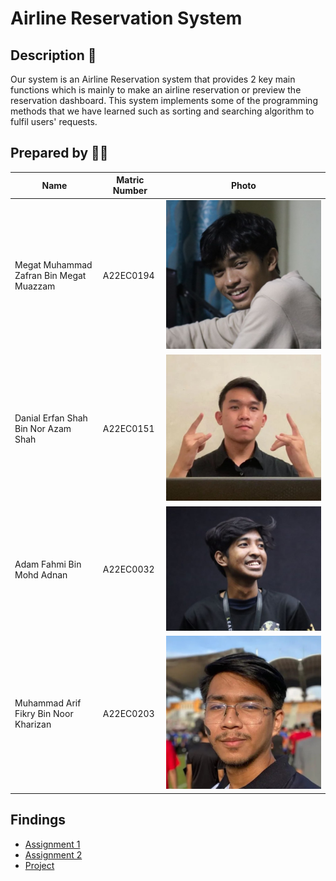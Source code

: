 # Airline Reservation System

## Description 📝

Our system is an Airline Reservation system that provides 2 key main functions which is mainly to make an airline reservation or preview the reservation dashboard. This system implements some of the programming methods that we have learned such as sorting and searching algorithm to fulfil users' requests. 

## Prepared by 🧑‍💻

| Name | Matric Number | Photo |
|------|---------------|-------|
| Megat Muhammad Zafran Bin Megat Muazzam | A22EC0194 |    ![Alt text](Image/photo_3_2023-12-20_18-15-50.jpg)               |
| Danial Erfan Shah Bin Nor Azam Shah | A22EC0151 |    ![Alt text](Image/photo_2_2023-12-20_18-15-50.jpg)   |
| Adam Fahmi Bin Mohd Adnan | A22EC0032 |    ![Alt text](Image/photo_4_2023-12-20_18-15-50.jpg)    |
| Muhammad Arif Fikry Bin Noor Kharizan | A22EC0203 |     ![Alt text](Image/photo_1_2023-12-20_18-15-50.jpg)   |	

## Findings

- [Assignment 1](https://github.com/jjn7702/SECJ2013-DSA/tree/main/Submission/sec04/capybara/Assignment%201)
- [Assignment 2](https://github.com/jjn7702/SECJ2013-DSA/tree/main/Submission/sec04/capybara/Assignment%202)
- [Project](https://github.com/jjn7702/SECJ2013-DSA/tree/main/Submission/sec04/capybara/Project)

